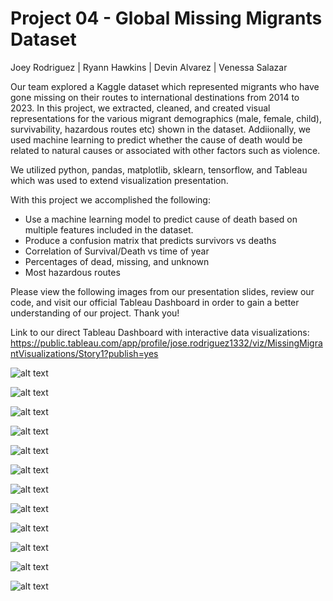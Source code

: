 # Project 04 - Global Missing Migrants Dataset
Joey Rodriguez | Ryann Hawkins | Devin Alvarez | Venessa Salazar 

Our team explored a Kaggle dataset which represented migrants who have gone missing on their routes to international destinations from 2014 to 2023. In this project, we extracted, cleaned, and created visual representations for the various migrant demographics (male, female, child), survivability, hazardous routes etc) shown in the dataset. Addiionally, we used machine learning to predict whether the cause of death would be related to natural causes or associated with other factors such as violence.

We utilized python, pandas, matplotlib, sklearn, tensorflow, and Tableau which was used to extend visualization presentation.

With this project we accomplished the following:
-	Use a machine learning model to predict cause of death based on multiple features included in the dataset.
-	Produce a confusion matrix that predicts survivors vs deaths
-	Correlation of Survival/Death vs time of year
-	Percentages of dead, missing, and unknown
-	Most hazardous routes

Please view the following images from our presentation slides, review our code, and visit our official Tableau Dashboard in order to gain a better understanding of our project. Thank you!


Link to our direct Tableau Dashboard with interactive data visualizations: https://public.tableau.com/app/profile/jose.rodriguez1332/viz/MissingMigrantVisualizations/Story1?publish=yes

![alt text](https://github.com/msryannhawkins/Project-4-Migrant-MachineLearning/blob/main/Visualization%20Images/Screenshot%202023-09-18%20at%206.04.31%20PM.png
 "slide1")

 ![alt text](https://github.com/msryannhawkins/Project-4-Migrant-MachineLearning/blob/main/Visualization%20Images/Screenshot%202023-09-18%20at%206.04.48%20PM.png
 "slide2")

 ![alt text](https://github.com/msryannhawkins/Project-4-Migrant-MachineLearning/blob/main/Visualization%20Images/Screenshot%202023-09-18%20at%206.05.12%20PM.png
 "slide3")

 ![alt text](https://github.com/msryannhawkins/Project-4-Migrant-MachineLearning/blob/main/Visualization%20Images/Screenshot%202023-09-18%20at%206.05.26%20PM.png
 "slide4")

 ![alt text](https://github.com/msryannhawkins/Project-4-Migrant-MachineLearning/blob/main/Visualization%20Images/Screenshot%202023-09-18%20at%206.05.44%20PM.png
 "slide5")

 ![alt text](https://github.com/msryannhawkins/Project-4-Migrant-MachineLearning/blob/main/Visualization%20Images/Screenshot%202023-09-18%20at%206.06.01%20PM.png
 "slide6")

 ![alt text](https://github.com/msryannhawkins/Project-4-Migrant-MachineLearning/blob/main/Visualization%20Images/Screenshot%202023-09-18%20at%206.06.23%20PM.png
 "slide7")

 ![alt text](https://github.com/msryannhawkins/Project-4-Migrant-MachineLearning/blob/main/Visualization%20Images/Screenshot%202023-09-18%20at%206.07.21%20PM.png
 "slide8")

 ![alt text](https://github.com/msryannhawkins/Project-4-Migrant-MachineLearning/blob/main/Visualization%20Images/Screenshot%202023-09-18%20at%206.07.43%20PM.png
 "slide9")

 ![alt text](https://github.com/msryannhawkins/Project-4-Migrant-MachineLearning/blob/main/Visualization%20Images/Screenshot%202023-09-18%20at%206.08.12%20PM.png
 "slide10")

 ![alt text](https://github.com/msryannhawkins/Project-4-Migrant-MachineLearning/blob/main/Visualization%20Images/Screenshot%202023-09-18%20at%206.08.54%20PM.png
 "slide11")

 ![alt text](https://github.com/msryannhawkins/Project-4-Migrant-MachineLearning/blob/main/Visualization%20Images/Screenshot%202023-09-18%20at%206.09.12%20PM.png
 "slide12")
 
